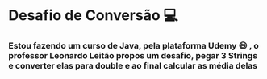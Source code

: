 # Desafio de Conversão :computer:

### Estou fazendo um curso de Java, pela plataforma Udemy :smile: , o professor Leonardo Leitão propos um desafio, pegar 3 Strings e converter elas para double e ao final calcular as média  delas
